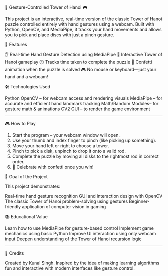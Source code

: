  🧠 Gesture-Controlled Tower of Hanoi 🎮

This project is an interactive, real-time version of the classic Tower of Hanoi puzzle controlled entirely with hand gestures using a webcam. Built with Python, OpenCV, and MediaPipe, it tracks your hand movements and allows you to pick and place discs with just a pinch gesture.

 📌 Features

✋ Real-time Hand Gesture Detection using MediaPipe
🧩 Interactive Tower of Hanoi gameplay
🕐 Tracks time taken to complete the puzzle
🎉 Confetti animation when the puzzle is solved
🎮 No mouse or keyboard—just your hand and a webcam!

 🛠️ Technologies Used

Python
OpenCV – for webcam access and rendering visuals
MediaPipe – for accurate and efficient hand landmark tracking
Math/Random Modules– for gesture math & animations
CV2 GUI – to render the game environment

---

 🎮 How to Play

1. Start the program – your webcam window will open.
2. Use your thumb and index finger to pinch (like picking up something).
3. Move your hand left or right to choose a tower.
4. Pinch to pick a disk, unpinch to drop it onto a valid rod.
5. Complete the puzzle by moving all disks to the rightmost rod in correct order.
6. 🎊 Celebrate with confetti once you win!


 🎯 Goal of the Project

This project demonstrates:

Real-time hand gesture recognition
GUI and interaction design with OpenCV
The classic Tower of Hanoi problem-solving using gestures
Beginner-friendly application of computer vision in gaming


📚 Educational Value

Learn how to use MediaPipe for gesture-based control
Implement game mechanics using basic Python
Improve UI interaction using only webcam input
Deepen understanding of the Tower of Hanoi recursion logic

---

🙌 Credits

Created by Kunal Singh.
Inspired by the idea of making learning algorithms fun and interactive with modern interfaces like gesture control.


